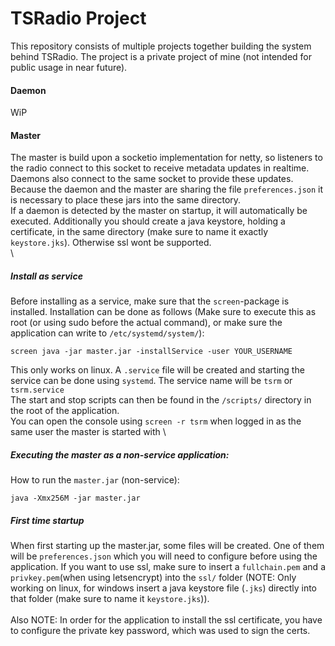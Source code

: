 # TSRadio Project
This repository consists of multiple projects together building the system behind TSRadio. The project is a private project of mine (not intended for public usage in near future).

#### Daemon
WiP

#### Master
The master is build upon a socketio implementation for netty, so listeners to the radio connect to this socket to receive metadata updates in realtime.\
Daemons also connect to the same socket to provide these updates.
Because the daemon and the master are sharing the file ``preferences.json`` it is necessary to place these jars into the same directory.\
If a daemon is detected by the master on startup, it will automatically be executed.
Additionally you should create a java keystore, holding a certificate, in the same directory (make sure to name it exactly ``keystore.jks``). Otherwise ssl wont be supported.\
 \
##### Install as service
Before installing as a service, make sure that the ``screen``-package is installed.
Installation can be done as follows (Make sure to execute this as root (or using sudo before the actual command), or make sure the application can write to ``/etc/systemd/system/``):
```
screen java -jar master.jar -installService -user YOUR_USERNAME
```
This only works on linux. A ``.service`` file will be created and starting the service can be done using ``systemd``. The service name will be ``tsrm`` or ``tsrm.service``\
The start and stop scripts can then be found in the ``/scripts/`` directory in the root of the application. \
You can open the console using ``screen -r tsrm`` when logged in as the same user the master is started with
 \
##### Executing the master as a non-service application:
How to run the ``master.jar`` (non-service):
```
java -Xmx256M -jar master.jar
```

##### First time startup
When first starting up the master.jar, some files will be created. One of them will be ``preferences.json`` which you will need to configure before using the application.
If you want to use ssl, make sure to insert a ``fullchain.pem`` and a ``privkey.pem``(when using letsencrypt) into the ``ssl/`` folder (NOTE: Only working on linux, for windows insert a java keystore file (``.jks``) directly into that folder (make sure to name it ``keystore.jks``)). \
 \
Also NOTE: In order for the application to install the ssl certificate, you have to configure the private key password, which was used to sign the certs.